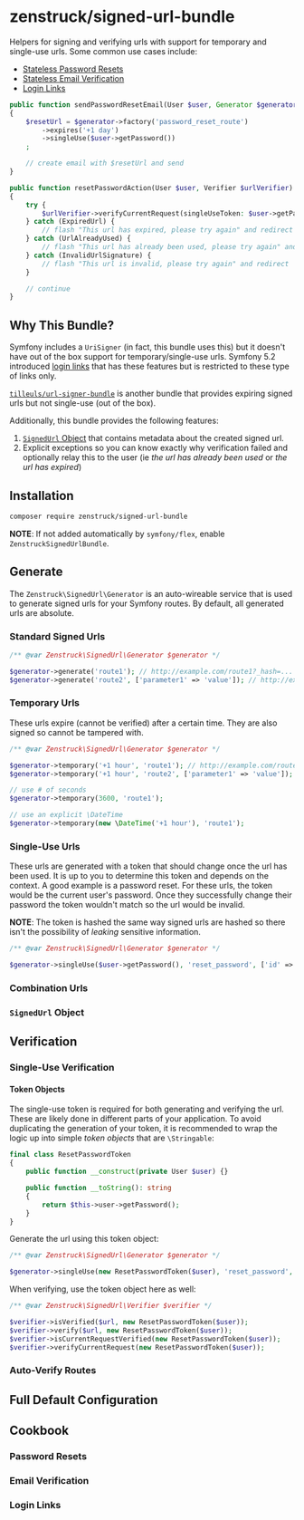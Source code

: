 # zenstruck/signed-url-bundle

Helpers for signing and verifying urls with support for temporary and single-use urls. Some common
use cases include:

- [Stateless Password Resets](#password-resets)
- [Stateless Email Verification](#email-verification)
- [Login Links](#login-links)

```php
public function sendPasswordResetEmail(User $user, Generator $generator)
{
    $resetUrl = $generator->factory('password_reset_route')
        ->expires('+1 day')
        ->singleUse($user->getPassword())
    ;

    // create email with $resetUrl and send
}
```

```php
public function resetPasswordAction(User $user, Verifier $urlVerifier)
{
    try {
        $urlVerifier->verifyCurrentRequest(singleUseToken: $user->getPassword());
    } catch (ExpiredUrl) {
        // flash "This url has expired, please try again" and redirect
    } catch (UrlAlreadyUsed) {
        // flash "This url has already been used, please try again" and redirect
    } catch (InvalidUrlSignature) {
        // flash "This url is invalid, please try again" and redirect
    }

    // continue
}
```

## Why This Bundle?

Symfony includes a `UriSigner` (in fact, this bundle uses this) but it doesn't have out of the
box support for temporary/single-use urls. Symfony 5.2 introduced
[login links](https://symfony.com/blog/new-in-symfony-5-2-login-links) that has these features
but is restricted to these type of links only.

[`tilleuls/url-signer-bundle`](https://packagist.org/packages/tilleuls/url-signer-bundle) is
another bundle that provides expiring signed urls but not single-use (out of the box).

Additionally, this bundle provides the following features:
1. [`SignedUrl` Object](#signedurl-object) that contains metadata about the created signed url.
2. Explicit exceptions so you can know exactly why verification failed and optionally relay this
   to the user (ie _the url has already been used_ or _the url has expired_)

## Installation

```bash
composer require zenstruck/signed-url-bundle
```

**NOTE**: If not added automatically by `symfony/flex`, enable `ZenstruckSignedUrlBundle`.

## Generate

The `Zenstruck\SignedUrl\Generator` is an auto-wireable service that is used to generate signed urls
for your Symfony routes. By default, all generated urls are absolute.

### Standard Signed Urls

```php
/** @var Zenstruck\SignedUrl\Generator $generator */

$generator->generate('route1'); // http://example.com/route1?_hash=...
$generator->generate('route2', ['parameter1' => 'value']); // http://example.com/route2/value?_hash=...
```

### Temporary Urls

These urls expire (cannot be verified) after a certain time. They are also signed so cannot be tampered with.

```php
/** @var Zenstruck\SignedUrl\Generator $generator */

$generator->temporary('+1 hour', 'route1'); // http://example.com/route1?__expires=...&_hash=...
$generator->temporary('+1 hour', 'route2', ['parameter1' => 'value']); // http://example.com/route2/value?__expires=...&_hash=...

// use # of seconds
$generator->temporary(3600, 'route1');

// use an explicit \DateTime
$generator->temporary(new \DateTime('+1 hour'), 'route1');
```

### Single-Use Urls

These urls are generated with a token that should change once the url has been used. It is up to you
to determine this token and depends on the context. A good example is a password reset. For these
urls, the token would be the current user's password. Once they successfully change their password
the token wouldn't match so the url would be invalid.

**NOTE**: The token is hashed the same way signed urls are hashed so there isn't the possibility of
*leaking* sensitive information.

```php
/** @var Zenstruck\SignedUrl\Generator $generator */

$generator->singleUse($user->getPassword(), 'reset_password', ['id' => $user->getId()]);
```

### Combination Urls

### `SignedUrl` Object

## Verification

### Single-Use Verification

#### Token Objects

The single-use token is required for both generating and verifying the url. These are likely
done in different parts of your application. To avoid duplicating the generation of your
token, it is recommended to wrap the logic up into simple *token objects* that are `\Stringable`:

```php
final class ResetPasswordToken
{
    public function __construct(private User $user) {}

    public function __toString(): string
    {
        return $this->user->getPassword();
    }
}
```

Generate the url using this token object:

```php
/** @var Zenstruck\SignedUrl\Generator $generator */

$generator->singleUse(new ResetPasswordToken($user), 'reset_password', ['id' => $user->getId()]);
```

When verifying, use the token object here as well:

```php
/** @var Zenstruck\SignedUrl\Verifier $verifier */

$verifier->isVerified($url, new ResetPasswordToken($user));
$verifier->verify($url, new ResetPasswordToken($user));
$verifier->isCurrentRequestVerified(new ResetPasswordToken($user));
$verifier->verifyCurrentRequest(new ResetPasswordToken($user));
```

### Auto-Verify Routes

## Full Default Configuration

## Cookbook

### Password Resets

### Email Verification

### Login Links
